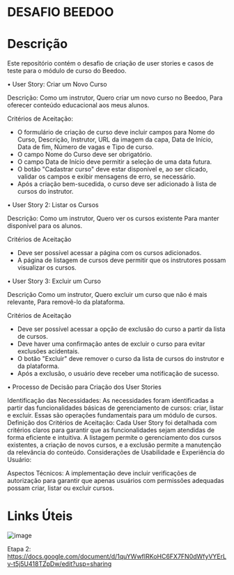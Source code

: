 # DESAFIO BEEDOO

# Descrição
Este repositório contém o desafio de criação de user stories e casos de teste para o módulo de curso do Beedoo.

•	User Story: Criar um Novo Curso

Descrição:
Como um instrutor,
Quero criar um novo curso no Beedoo,
Para oferecer conteúdo educacional aos meus alunos.

Critérios de Aceitação:
- O formulário de criação de curso deve incluir campos para Nome do Curso, Descrição, Instrutor, URL da imagem da capa, Data de Início, Data de fim, Número de vagas e Tipo de curso.
- O campo Nome do Curso deve ser obrigatório.
- O campo Data de Início deve permitir a seleção de uma data futura.
- O botão "Cadastrar curso" deve estar disponível e, ao ser clicado, validar os campos e exibir mensagens de erro, se necessário.
- Após a criação bem-sucedida, o curso deve ser adicionado à lista de cursos do instrutor.

•	User Story 2: Listar os Cursos

Descrição: 
Como um instrutor, 
Quero ver os cursos existente
Para manter disponível para os alunos.

Critérios de Aceitação
- Deve ser possível acessar a página com os cursos adicionados.
- A página de listagem de cursos deve permitir que os instrutores possam visualizar os cursos.

•	User Story 3: Excluir um Curso

Descrição
Como um instrutor, 
Quero excluir um curso que não é mais relevante,
Para removê-lo da plataforma.

Critérios de Aceitação
- Deve ser possível acessar a opção de exclusão do curso a partir da lista de cursos.
- Deve haver uma confirmação antes de excluir o curso para evitar exclusões acidentais.
- O botão "Excluir" deve remover o curso da lista de cursos do instrutor e da plataforma.
- Após a exclusão, o usuário deve receber uma notificação de sucesso.

•	Processo de Decisão para Criação dos User Stories

Identificação das Necessidades:
As necessidades foram identificadas a partir das funcionalidades básicas de gerenciamento de cursos: criar, listar e excluir. Essas são operações fundamentais para um módulo de cursos.
Definição dos Critérios de Aceitação:
Cada User Story foi detalhada com critérios claros para garantir que as funcionalidades sejam atendidas de forma eficiente e intuitiva. A listagem permite o gerenciamento dos cursos existentes, a criação de novos cursos, e a exclusão permite a manutenção da relevância do conteúdo.
Considerações de Usabilidade e Experiência do Usuário:

Aspectos Técnicos:
A implementação deve incluir verificações de autorização para garantir que apenas usuários com permissões adequadas possam criar, listar ou excluir cursos.

# Links Úteis
![image](https://github.com/user-attachments/assets/3719a7c3-6de9-40c1-ace2-cc111caec6ec)

Etapa 2: https://docs.google.com/document/d/1quYWwfIRKoHC6FX7FN0dWfyVYErLv-t5j5U418TZpDw/edit?usp=sharing
